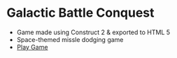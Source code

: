 # Galactic Battle Conquest
- Game made using Construct 2 & exported to HTML 5
- Space-themed missle dodging game
- [Play Game](https://ahmedali19.github.io/Galactic-Battle-Conquest/ "Play GBC")

